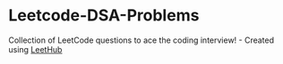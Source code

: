 # Leetcode-DSA-Problems
Collection of LeetCode questions to ace the coding interview! - Created using [LeetHub](https://github.com/QasimWani/LeetHub)
